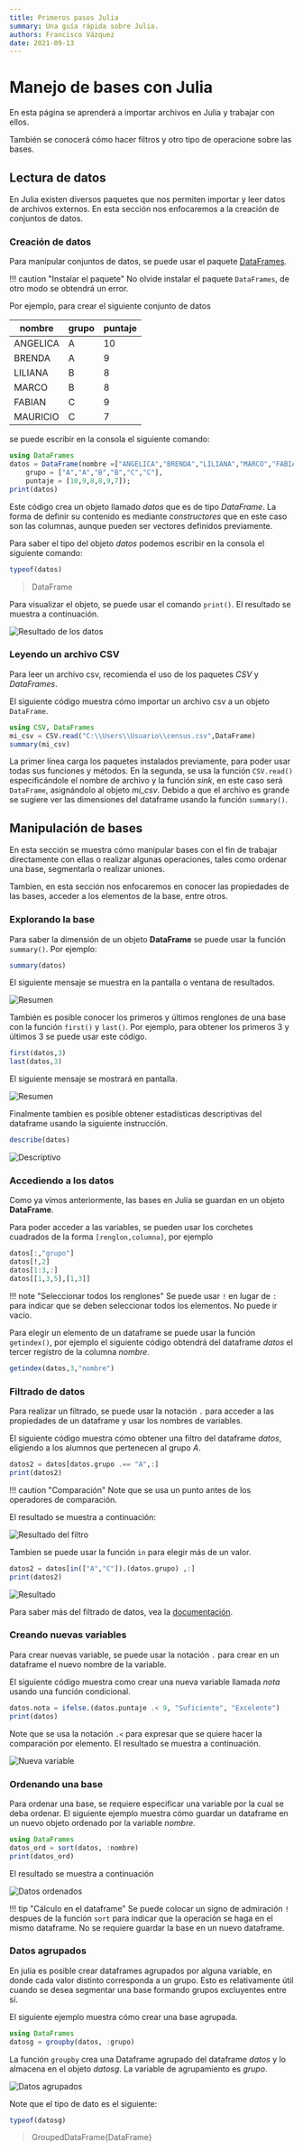```yaml
---
title: Primeros pasos Julia
summary: Una guía rápida sobre Julia.
authors: Francisco Vázquez
date: 2021-09-13
---
```


# Manejo de bases con Julia

En esta página se aprenderá a importar archivos en Julia y trabajar con ellos.

También se conocerá cómo hacer filtros y otro tipo de operacione sobre las bases.

## Lectura de datos

En Julia existen diversos paquetes que nos permiten importar y leer datos de archivos externos. En esta sección nos enfocaremos a la creación de conjuntos de datos.

### Creación de datos

Para manipular conjuntos de datos, se puede usar el paquete [DataFrames](https://dataframes.juliadata.org/stable/).

!!! caution "Instalar el paquete"
    No olvide instalar el paquete `DataFrames`, de otro modo se obtendrá un error.

Por ejemplo, para crear el siguiente conjunto de datos

nombre   |grupo        |puntaje
---------|-------------|-------
ANGELICA  |A           |10
BRENDA    |A           |9
LILIANA   |B            |8
MARCO     |B            |8
FABIAN    |C            |9
MAURICIO  |C            |7

se puede escribir en la consola el siguiente comando:

````julia
using DataFrames
datos = DataFrame(nombre =["ANGELICA","BRENDA","LILIANA","MARCO","FABIAN","MAURICIO"],
    grupo = ["A","A","B","B","C","C"],
    puntaje = [10,9,8,8,9,7]);
print(datos)
````

Este código crea un objeto llamado _datos_ que es de tipo _DataFrame_. La forma de definir su contenido es mediante _constructores_ que en este caso son las columnas, aunque pueden ser vectores definidos previamente.

Para saber el tipo del objeto _datos_ podemos escribir en la consola el siguiente comando:

````julia
typeof(datos)
````

> DataFrame

Para visualizar el objeto, se puede usar el comando `print()`. El resultado se muestra a continuación.

![Resultado de los datos](img/datos.png)

### Leyendo un archivo CSV

Para leer un archivo csv, recomienda el uso de los paquetes _CSV_ y _DataFrames_.

El siguiente código muestra cómo importar un archivo csv a un objeto `DataFrame`.

````julia
using CSV, DataFrames
mi_csv = CSV.read("C:\\Users\\Usuario\\census.csv",DataFrame)
summary(mi_csv)
````

La primer línea carga los paquetes instalados previamente, para poder usar todas sus funciones y métodos. En la segunda, se usa la función `CSV.read()` especificándole el nombre de archivo y la función _sink_, en este caso será `DataFrame`, asignándolo al objeto _mi_csv_. Debido a que el archivo es grande se sugiere ver las dimensiones del dataframe usando la función `summary()`.

## Manipulación de bases

En esta sección se muestra cómo manipular bases con el fin de trabajar directamente con ellas o realizar algunas operaciones, tales como ordenar una base, segmentarla o realizar uniones.

Tambien, en esta sección nos enfocaremos en conocer las propiedades de las bases, acceder a los elementos de la base, entre otros.

### Explorando la base

Para saber la dimensión de un objeto **DataFrame** se puede usar la función `summary()`. Por ejemplo:

````julia
summary(datos)
````

El siguiente mensaje se muestra en la pantalla o ventana de resultados.

![Resumen](img/resumen.png)

También es posible conocer los primeros y últimos renglones de una base con la función `first()` y `last()`. Por ejemplo, para obtener los primeros 3 y últimos 3 se puede usar este código.

````julia
first(datos,3)
last(datos,3)
````

El siguiente mensaje se mostrará en pantalla.

![Resumen](img/resumen2.png)

Finalmente tambien es posible obtener estadísticas descriptivas del dataframe usando la siguiente instrucción.

````julia
describe(datos)
````

![Descriptivo](img/descriptivo.png)

### Accediendo a los datos

Como ya vimos anteriormente, las bases en Julia se guardan en un objeto **DataFrame**.

Para poder acceder a las variables, se pueden usar los corchetes cuadrados de la forma `[renglon,columna]`, por ejemplo

````julia
datos[:,"grupo"]
datos[!,2]
datos[1:3,:]
datos[[1,3,5],[1,3]]
````

!!! note "Seleccionar todos los renglones"
    Se puede usar `!` en lugar de  `:` para indicar que se deben seleccionar todos los elementos. No puede ir vacío.

Para elegir un elemento de un dataframe se puede usar la función `getindex()`, por ejemplo el siguiente código obtendrá del dataframe _datos_ el tercer registro de la columna _nombre_.

````julia
getindex(datos,3,"nombre")
````

### Filtrado de datos

Para realizar un filtrado, se puede usar la notación `.` para acceder a las propiedades de un dataframe y usar los nombres de variables.

El siguiente código muestra cómo obtener una filtro del dataframe _datos_, eligiendo a los alumnos que pertenecen al grupo _A_.

````julia
datos2 = datos[datos.grupo .== "A",:]
print(datos2)
````

!!! caution "Comparación"
    Note que se usa un punto antes de los operadores de comparación.

El resultado se muestra a continuación:

![Resultado del filtro](img/filtro.png)

Tambien se puede usar la función `in` para elegir más de un valor.

````julia
datos2 = datos[in(["A","C"]).(datos.grupo) ,:]
print(datos2)
````

![Resultado](img/filtro2.png)

Para saber más del filtrado de datos, vea la [documentación](https://dataframes.juliadata.org/stable/man/working_with_dataframes/#Taking-a-Subset).

### Creando nuevas variables

Para crear nuevas variable, se puede usar la notación `.` para crear en un dataframe el nuevo nombre de la variable.

El siguiente código muestra como crear una nueva variable llamada _nota_ usando una función condicional.

````julia
datos.nota = ifelse.(datos.puntaje .< 9, "Suficiente", "Excelente")
print(datos)
````

Note que se usa la notación `.<` para expresar que se quiere hacer la comparación por elemento. El resultado se muestra a continuación.

![Nueva variable](img/variable.png)

### Ordenando una base

Para ordenar una base, se requiere especificar una variable por la cual se deba ordenar. El siguiente ejemplo muestra cómo guardar un dataframe en un nuevo objeto ordenado por la variable _nombre_.

````julia
using DataFrames
datos_ord = sort(datos, :nombre)
print(datos_ord)
````

El resultado se muestra a continuación

![Datos ordenados](img/orden.png)

!!! tip "Cálculo en el dataframe"
    Se puede colocar un signo de admiración `!` despues de la función `sort` para indicar que la operación se haga en el mismo dataframe. No se requiere guardar la base en un nuevo dataframe.

### Datos agrupados

En julia es posible crear dataframes agrupados por alguna variable, en donde cada valor distinto corresponda a un grupo. Esto es relativamente útil cuando se desea segmentar una base formando grupos excluyentes entre sí.

El siguiente ejemplo muestra cómo crear una base agrupada.

````julia
using DataFrames
datosg = groupby(datos, :grupo)
````

La función `groupby` crea una Dataframe agrupado del dataframe _datos_ y lo almacena en el objeto _datosg_. La variable de agrupamiento es _grupo_.

![Datos agrupados](img/agrupado.png)

Note que el tipo de dato es el siguiente:

````julia
typeof(datosg)
````

> GroupedDataFrame{DataFrame}
